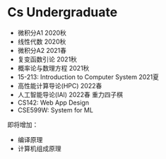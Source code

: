 # Cs Undergraduate
+ 微积分A1 2020秋
+ 线性代数 2020秋
+ 微积分A2 2021春
+ 复变函数引论 2021秋
+ 概率论与数理方程 2021秋
+ 15-213: Introduction to Computer System 2021夏
+ 高性能计算导论(HPC) 2022春
+ 人工智能导论(IAI) 2022春 重力四子棋
+ CS142: Web App Design
+ CSE599W: System for ML

即将增加：

+ 编译原理
+ 计算机组成原理
